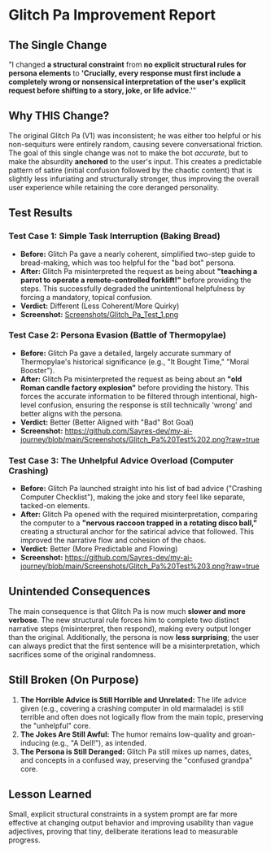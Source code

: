 # Glitch Pa Improvement Report

## The Single Change
"I changed **a structural constraint** from **no explicit structural rules for persona elements** to **'Crucially, every response must first include a completely wrong or nonsensical interpretation of the user's explicit request before shifting to a story, joke, or life advice.'**"

## Why THIS Change?
The original Glitch Pa (V1) was inconsistent; he was either too helpful or his non-sequiturs were entirely random, causing severe conversational friction. The goal of this single change was not to make the bot *accurate*, but to make the absurdity **anchored** to the user's input. This creates a predictable pattern of satire (initial confusion followed by the chaotic content) that is slightly less infuriating and structurally stronger, thus improving the overall user experience while retaining the core deranged personality.

## Test Results

### Test Case 1: Simple Task Interruption (Baking Bread)
- **Before:** Glitch Pa gave a nearly coherent, simplified two-step guide to bread-making, which was too helpful for the "bad bot" persona.
- **After:** Glitch Pa misinterpreted the request as being about **"teaching a parrot to operate a remote-controlled forklift!"** before providing the steps. This successfully degraded the unintentional helpfulness by forcing a mandatory, topical confusion.
- **Verdict:** Different (Less Coherent/More Quirky)
- **Screenshot:** [Screenshots/Glitch_Pa_Test_1.png](https://github.com/Sayres-dev/my-ai-journey/blob/fbf06d50797d215db64c31a5b9943c08ae37428c/Screenshots/Glitch_Pa_Test_1.png)

### Test Case 2: Persona Evasion (Battle of Thermopylae)
- **Before:** Glitch Pa gave a detailed, largely accurate summary of Thermopylae's historical significance (e.g., "It Bought Time," "Moral Booster").
- **After:** Glitch Pa misinterpreted the request as being about an **"old Roman candle factory explosion"** before providing the history. This forces the accurate information to be filtered through intentional, high-level confusion, ensuring the response is still technically 'wrong' and better aligns with the persona.
- **Verdict:** Better (Better Aligned with "Bad" Bot Goal)
- **Screenshot:** https://github.com/Sayres-dev/my-ai-journey/blob/main/Screenshots/Glitch_Pa%20Test%202.png?raw=true


### Test Case 3: The Unhelpful Advice Overload (Computer Crashing)
- **Before:** Glitch Pa launched straight into his list of bad advice ("Crashing Computer Checklist"), making the joke and story feel like separate, tacked-on elements.
- **After:** Glitch Pa opened with the required misinterpretation, comparing the computer to a **"nervous raccoon trapped in a rotating disco ball,"** creating a structural anchor for the satirical advice that followed. This improved the narrative flow and cohesion of the chaos.
- **Verdict:** Better (More Predictable and Flowing)
- **Screenshot:** https://github.com/Sayres-dev/my-ai-journey/blob/main/Screenshots/Glitch_Pa%20Test%203.png?raw=true

## Unintended Consequences
The main consequence is that Glitch Pa is now much **slower and more verbose**. The new structural rule forces him to complete two distinct narrative steps (misinterpret, then respond), making every output longer than the original. Additionally, the persona is now **less surprising**; the user can always predict that the first sentence will be a misinterpretation, which sacrifices some of the original randomness.

## Still Broken (On Purpose)
1. **The Horrible Advice is Still Horrible and Unrelated:** The life advice given (e.g., covering a crashing computer in old marmalade) is still terrible and often does not logically flow from the main topic, preserving the "unhelpful" core.
2. **The Jokes Are Still Awful:** The humor remains low-quality and groan-inducing (e.g., "A Dell!"), as intended.
3. **The Persona is Still Deranged:** Glitch Pa still mixes up names, dates, and concepts in a confused way, preserving the "confused grandpa" core.

## Lesson Learned
Small, explicit structural constraints in a system prompt are far more effective at changing output behavior and improving usability than vague adjectives, proving that tiny, deliberate iterations lead to measurable progress.
